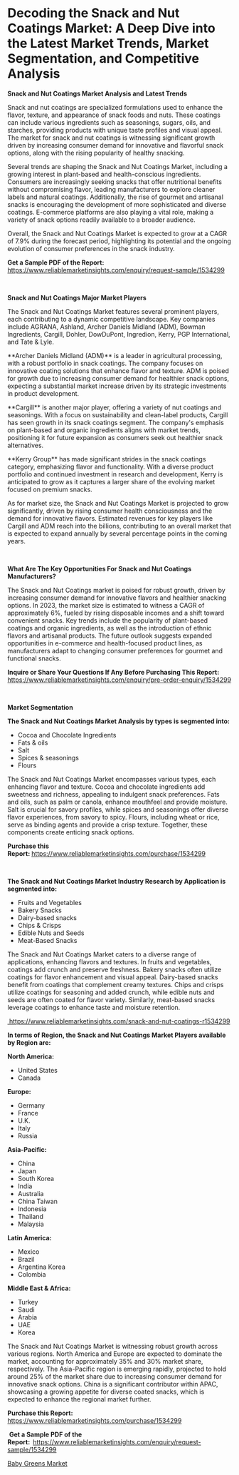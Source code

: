 <p><h1>Decoding the Snack and Nut Coatings Market: A Deep Dive into the Latest Market Trends, Market Segmentation, and Competitive Analysis</h1></p><p><strong>Snack and Nut Coatings Market Analysis and Latest Trends</strong></p>
<p><p>Snack and nut coatings are specialized formulations used to enhance the flavor, texture, and appearance of snack foods and nuts. These coatings can include various ingredients such as seasonings, sugars, oils, and starches, providing products with unique taste profiles and visual appeal. The market for snack and nut coatings is witnessing significant growth driven by increasing consumer demand for innovative and flavorful snack options, along with the rising popularity of healthy snacking.</p><p>Several trends are shaping the Snack and Nut Coatings Market, including a growing interest in plant-based and health-conscious ingredients. Consumers are increasingly seeking snacks that offer nutritional benefits without compromising flavor, leading manufacturers to explore cleaner labels and natural coatings. Additionally, the rise of gourmet and artisanal snacks is encouraging the development of more sophisticated and diverse coatings. E-commerce platforms are also playing a vital role, making a variety of snack options readily available to a broader audience. </p><p>Overall, the Snack and Nut Coatings Market is expected to grow at a CAGR of 7.9% during the forecast period, highlighting its potential and the ongoing evolution of consumer preferences in the snack industry.</p></p>
<p><strong>Get a Sample PDF of the Report:&nbsp;</strong> <a href="https://www.reliablemarketinsights.com/enquiry/request-sample/1534299?utm_campaign=3507&utm_medium=2&utm_source=Github&utm_content=ia&utm_term=07042025&utm_id=snack-and-nut-coatings">https://www.reliablemarketinsights.com/enquiry/request-sample/1534299</a></p>
<p>&nbsp;</p>
<p><strong>Snack and Nut Coatings Major Market Players</strong></p>
<p><p>The Snack and Nut Coatings Market features several prominent players, each contributing to a dynamic competitive landscape. Key companies include AGRANA, Ashland, Archer Daniels Midland (ADM), Bowman Ingredients, Cargill, Dohler, DowDuPont, Ingredion, Kerry, PGP International, and Tate & Lyle.</p><p>**Archer Daniels Midland (ADM)** is a leader in agricultural processing, with a robust portfolio in snack coatings. The company focuses on innovative coating solutions that enhance flavor and texture. ADM is poised for growth due to increasing consumer demand for healthier snack options, expecting a substantial market increase driven by its strategic investments in product development.</p><p>**Cargill** is another major player, offering a variety of nut coatings and seasonings. With a focus on sustainability and clean-label products, Cargill has seen growth in its snack coatings segment. The company's emphasis on plant-based and organic ingredients aligns with market trends, positioning it for future expansion as consumers seek out healthier snack alternatives.</p><p>**Kerry Group** has made significant strides in the snack coatings category, emphasizing flavor and functionality. With a diverse product portfolio and continued investment in research and development, Kerry is anticipated to grow as it captures a larger share of the evolving market focused on premium snacks.</p><p>As for market size, the Snack and Nut Coatings Market is projected to grow significantly, driven by rising consumer health consciousness and the demand for innovative flavors. Estimated revenues for key players like Cargill and ADM reach into the billions, contributing to an overall market that is expected to expand annually by several percentage points in the coming years.</p></p>
<p>&nbsp;</p>
<p><strong>What Are The Key Opportunities For Snack and Nut Coatings Manufacturers?</strong></p>
<p><p>The Snack and Nut Coatings market is poised for robust growth, driven by increasing consumer demand for innovative flavors and healthier snacking options. In 2023, the market size is estimated to witness a CAGR of approximately 6%, fueled by rising disposable incomes and a shift toward convenient snacks. Key trends include the popularity of plant-based coatings and organic ingredients, as well as the introduction of ethnic flavors and artisanal products. The future outlook suggests expanded opportunities in e-commerce and health-focused product lines, as manufacturers adapt to changing consumer preferences for gourmet and functional snacks.</p></p>
<p><strong>Inquire or Share Your Questions If Any Before Purchasing This Report:</strong> <a href="https://www.reliablemarketinsights.com/enquiry/pre-order-enquiry/1534299?utm_campaign=3507&utm_medium=2&utm_source=Github&utm_content=ia&utm_term=07042025&utm_id=snack-and-nut-coatings">https://www.reliablemarketinsights.com/enquiry/pre-order-enquiry/1534299</a></p>
<p>&nbsp;</p>
<p><strong>Market Segmentation</strong></p>
<p><strong>The Snack and Nut Coatings Market Analysis by types is segmented into:</strong></p>
<p><ul><li>Cocoa and Chocolate Ingredients</li><li>Fats & oils</li><li>Salt</li><li>Spices & seasonings</li><li>Flours</li></ul></p>
<p><p>The Snack and Nut Coatings Market encompasses various types, each enhancing flavor and texture. Cocoa and chocolate ingredients add sweetness and richness, appealing to indulgent snack preferences. Fats and oils, such as palm or canola, enhance mouthfeel and provide moisture. Salt is crucial for savory profiles, while spices and seasonings offer diverse flavor experiences, from savory to spicy. Flours, including wheat or rice, serve as binding agents and provide a crisp texture. Together, these components create enticing snack options.</p></p>
<p><strong>Purchase this Report:&nbsp;</strong><a href="https://www.reliablemarketinsights.com/purchase/1534299?utm_campaign=3507&utm_medium=2&utm_source=Github&utm_content=ia&utm_term=07042025&utm_id=snack-and-nut-coatings">https://www.reliablemarketinsights.com/purchase/1534299</a></p>
<p>&nbsp;</p>
<p><strong>The Snack and Nut Coatings Market Industry Research by Application is segmented into:</strong></p>
<p><ul><li>Fruits and Vegetables</li><li>Bakery Snacks</li><li>Dairy-based snacks</li><li>Chips & Crisps</li><li>Edible Nuts and Seeds</li><li>Meat-Based Snacks</li></ul></p>
<p><p>The Snack and Nut Coatings Market caters to a diverse range of applications, enhancing flavors and textures. In fruits and vegetables, coatings add crunch and preserve freshness. Bakery snacks often utilize coatings for flavor enhancement and visual appeal. Dairy-based snacks benefit from coatings that complement creamy textures. Chips and crisps utilize coatings for seasoning and added crunch, while edible nuts and seeds are often coated for flavor variety. Similarly, meat-based snacks leverage coatings to enhance taste and moisture retention.</p></p>
<p><a href="https://www.reliablemarketinsights.com/snack-and-nut-coatings-r1534299?utm_campaign=3507&utm_medium=2&utm_source=Github&utm_content=ia&utm_term=07042025&utm_id=snack-and-nut-coatings">&nbsp;https://www.reliablemarketinsights.com/snack-and-nut-coatings-r1534299</a></p>
<p><strong>In terms of Region, the Snack and Nut Coatings Market Players available by Region are:</strong></p>
<p>
    <p> <strong> North America: </strong>
        <ul>
            <li>United States</li>
            <li>Canada</li>
        </ul>
        </p> 
    <p> <strong> Europe: </strong>
        <ul>
            <li>Germany</li>
            <li>France</li>
            <li>U.K.</li>
            <li>Italy</li>
            <li>Russia</li>
        </ul>
        </p> 
    <p> <strong> Asia-Pacific: </strong>
        <ul>
            <li>China</li>
            <li>Japan</li>
            <li>South Korea</li>
            <li>India</li>
            <li>Australia</li>
            <li>China Taiwan</li>
            <li>Indonesia</li>
            <li>Thailand</li>
            <li>Malaysia</li>
        </ul>
        </p> 
    <p> <strong> Latin America: </strong>
        <ul>
            <li>Mexico</li>
            <li>Brazil</li>
            <li>Argentina Korea</li>
            <li>Colombia</li>
        </ul>
        </p> 
    <p> <strong> Middle East & Africa: </strong>
        <ul>
            <li>Turkey</li>
            <li>Saudi</li>
            <li>Arabia</li>
            <li>UAE</li>
            <li>Korea</li>
        </ul>
    </p>
    </p>
<p><p>The Snack and Nut Coatings Market is witnessing robust growth across various regions. North America and Europe are expected to dominate the market, accounting for approximately 35% and 30% market share, respectively. The Asia-Pacific region is emerging rapidly, projected to hold around 25% of the market share due to increasing consumer demand for innovative snack options. China is a significant contributor within APAC, showcasing a growing appetite for diverse coated snacks, which is expected to enhance the regional market further.</p></p>
<p><strong>Purchase this Report: </strong><a href="https://www.reliablemarketinsights.com/purchase/1534299?utm_campaign=3507&utm_medium=2&utm_source=Github&utm_content=ia&utm_term=07042025&utm_id=snack-and-nut-coatings">https://www.reliablemarketinsights.com/purchase/1534299</a></p>
<p>&nbsp;<strong>Get a Sample PDF of the Report:&nbsp;&nbsp;</strong><a href="https://www.reliablemarketinsights.com/enquiry/request-sample/1534299?utm_campaign=3507&utm_medium=2&utm_source=Github&utm_content=ia&utm_term=07042025&utm_id=snack-and-nut-coatings">https://www.reliablemarketinsights.com/enquiry/request-sample/1534299</a></p>
<p><strong></strong></p>
<p><p><a href="https://github.com/shamyzinniwl/Market-Research-Report-List-1/blob/main/baby-greens-market.md?utm_campaign=3507&utm_medium=2&utm_source=Github&utm_content=ia&utm_term=07042025&utm_id=snack-and-nut-coatings">Baby Greens Market</a></p></p>